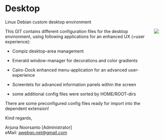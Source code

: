 # Desktop
Linux Debian custom desktop environment  
  
<img style="float: right;" src="https://drive.google.com/file/d/0B5YtQ2Ka-H8XRW5ZRWxEOWp5T1k/preview">
  
This GIT contains different configuration files for the desktop environment, using following applications for an enhanced UX (=user experience):
  
+ Compiz desktop-area management
+ Emerald window-manager for decorations and color gradients
+ Cairo-Dock enhanced menu-application for an advanced user-experience
+ Screenlets for advanced information panels within the screen
  
+ some additional config files were sorted by HOME/ROOT-dirs

There are some preconfigured config files ready for import into the dependent extension!
  
  
  
Kind regards,
  
Arjuna Noorsanto [Administrator]  
eMail: <awebgo.net@gmail.com>
